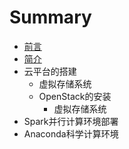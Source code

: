 # Summary

* [前言](README.md)
* [简介](chapter1.md)
* 云平台的搭建
   * 虚拟存储系统
   * OpenStack的安装
       * 虚拟存储系统
* Spark并行计算环境部署
* Anaconda科学计算环境

